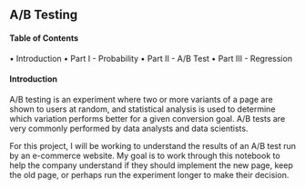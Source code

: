 ## A/B Testing

#### **Table of Contents**

•	Introduction
•	Part I - Probability
•	Part II - A/B Test
•	Part III - Regression


#### **Introduction**

A/B testing is an experiment where two or more variants of a page are shown to users at random, and statistical analysis is used to determine which variation performs better for a given conversion goal. A/B tests are very commonly performed by data analysts and data scientists.

For this project, I will be working to understand the results of an A/B test run by an e-commerce website. My goal is to work through this notebook to help the company understand if they should implement the new page, keep the old page, or perhaps run the experiment longer to make their decision.
